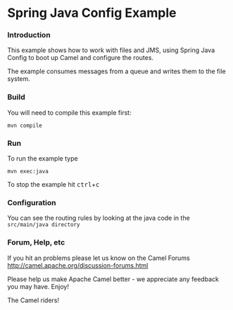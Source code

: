 # Spring Java Config Example

### Introduction
This example shows how to work with files and JMS, using Spring Java Config
to boot up Camel and configure the routes.

The example consumes messages from a queue and writes them to the file
system.

### Build
You will need to compile this example first:

	mvn compile


### Run
To run the example type

	mvn exec:java

To stop the example hit <kbd>ctrl</kbd>+<kbd>c</kbd>


### Configuration
You can see the routing rules by looking at the java code in the
`src/main/java directory`

### Forum, Help, etc

If you hit an problems please let us know on the Camel Forums
	<http://camel.apache.org/discussion-forums.html>

Please help us make Apache Camel better - we appreciate any feedback you may
have.  Enjoy!



The Camel riders!
